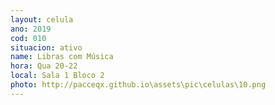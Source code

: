 ```yaml
---
layout: celula
ano: 2019
cod: 010
situacion: ativo
name: Libras com Música
hora: Qua 20-22
local: Sala 1 Bloco 2 
photo: http://pacceqx.github.io\assets\pic\celulas\10.png
---
```


